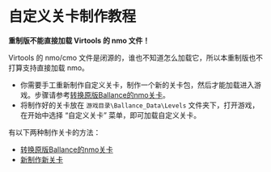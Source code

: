 # 自定义关卡制作教程

**重制版不能直接加载 Virtools 的 nmo 文件！**

Virtools 的 nmo/cmo 文件是闭源的，谁也不知道怎么加载它，所以本重制版也不打算支持直接加载 nmo。

* 你需要手工重新制作自定义关卡，制作一个新的关卡包，然后才能加载进入游戏。步骤请参考[转换原版Ballance的nmo关卡](convert-level.md)。
* 将制作好的关卡放在 `游戏目录\Ballance_Data\Levels` 文件夹下，打开游戏，在开始中选择 “自定义关卡” 菜单，即可加载自定义关卡。

有以下两种制作关卡的方法：

* [转换原版Ballance的nmo关卡](convert-level.md)
* [新制作新关卡](make-level.md)